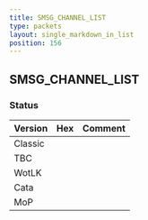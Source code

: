 ```yaml
---
title: SMSG_CHANNEL_LIST
type: packets
layout: single_markdown_in_list
position: 156
---
```


## SMSG_CHANNEL_LIST

### Status

Version | Hex | Comment
---------- | ---------- | ---------- 
Classic |  |  
TBC |  |  
WotLK |  |  
Cata |  |  
MoP |  |  